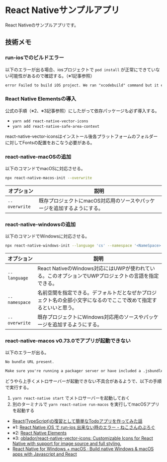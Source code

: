 # React Nativeサンプルアプリ

React Nativeのサンプルアプリです。

## 技術メモ

### run-iosでのビルドエラー

以下のエラーが出る場合、iosプロジェクトで `pod install` が正常にできていない可能性があるので確認する。（※1記事参照）

```txt
error Failed to build iOS project. We ran "xcodebuild" command but it exited with error code 65. To debug build logs further, consider building your app with Xcode.app, by opening sample.xcworkspace.
```

### React Native Elementsの導入

公式の手順（※2、※3記事参照）にしたがって依存パッケージも必ず導入する。

- `yarn add react-native-vector-icons`
- `yarn add react-native-safe-area-context`

react-native-vector-iconsはインストール後各プラットフォームのフォルダーに対してFontsの配置をおこなう必要がある。

### react-native-macOSの追加

以下のコマンドでmacOSに対応させる。

```zsh
npx react-native-macos-init --overwrite
```

| オプション     | 説明                                                          |
| ------------- | ------------------------------------------------------------ |
| `--overwrite` | 既存プロジェクトにmacOS対応用のソースやパッケージを追加するようにする。 |

### react-native-windowsの追加

以下のコマンドでWindowsに対応させる。

```zsh
npx react-native-windows-init --language 'cs' --namespace '<NameSpace>' --overwrite
```

| オプション     | 説明                                                                                           |
| ------------- | --------------------------------------------------------------------------------------------- |
| `--language`  | React NativeのWindows対応にはUWPが使われている。このオプションでUWPプロジェクトの言語を指定できる。       |
| `--namespace` | 名前空間を指定できる。デフォルトだとなぜかプロジェクト名の全部小文字になるのでここで改めて指定するといいと思う。 |
| `--overwrite` | 既存プロジェクトにWindows対応用のソースやパッケージを追加するようにする。                                |

### react-native-macos v0.73.0でアプリが起動できない

以下のエラーが出る。

```txt
No bundle URL present.

Make sure you're running a packager server or have included a .jsbundle file in your application bundle.
```

どうやら上手くメトロサーバーが起動できない不具合があるようで、以下の手順で実行する。

1. `yarn react-native start` でメトロサーバーを起動しておく
1. 別のターミナルで `yarn react-native run-macos` を実行してmacOSアプリを起動する

- [React(TypeScript)の復習として簡単なTodoアプリを作ってみた話](https://zenn.dev/grazie/articles/cfb43e4b81a152)
- ※1: [React Native iOS で run-ios 出来ない時のエラー - ねこさんのぶろぐ](https://www.neko3cs.net/entry/error-on-react-native-ios-and-cocoapods)
- ※2: [React Native Elements](https://reactnativeelements.com/docs/installation)
- ※3: [oblador/react-native-vector-icons: Customizable Icons for React Native with support for image source and full styling.](https://github.com/oblador/react-native-vector-icons?tab=readme-ov-file#installation)
- [React Native for Windows + macOS · Build native Windows & macOS apps with Javascript and React](https://microsoft.github.io/react-native-windows/)
